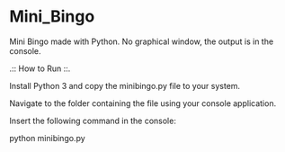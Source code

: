 # Mini_Bingo
Mini Bingo made with Python.
No graphical window, the output is in the console.


.:: How to Run ::.

Install Python 3 and copy the minibingo.py file to your system.

Navigate to the folder containing the file using your console application.

Insert the following command in the console:

python minibingo.py
